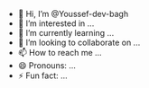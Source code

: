 - 👋 Hi, I’m @Youssef-dev-bagh
- 👀 I’m interested in ...
- 🌱 I’m currently learning ...
- 💞️ I’m looking to collaborate on ...
- 📫 How to reach me ...
- 😄 Pronouns: ...
- ⚡ Fun fact: ...

<!---
Youssef-dev-bagh/Youssef-dev-bagh is a ✨ special ✨ repository because its `README.md` (this file) appears on your GitHub profile.
You can click the Preview link to take a look at your changes.
--->
